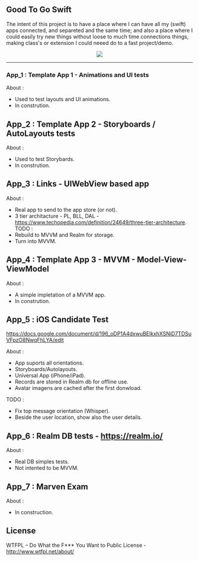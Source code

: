 Good To Go Swift
-----

The intent of this project is to have a place where I can have all my (swift) apps connected, and separeted and the same time; and also a place where I could easily try new things without loose to much time connections things, making class's or extension I could neeed do to a fast project/demo. 

<p align="center">
<img src="https://github.com/ricardopsantos/GoodToGo_Swift/blob/master/G2GLogo.png">
</p>

-----

### App_1 : Template App 1 - Animations and UI tests
About :
- Used to test layouts and UI animations.
- In constrution.

## App_2 : Template App 2 - Storyboards / AutoLayouts tests
About :
- Used to test Storybards.
- In constrution.

## App_3 : Links - UIWebView based app
About :
- Real app to send to the app store (or not).
- 3 tier architacture - PL, BLL, DAL - https://www.techopedia.com/definition/24649/three-tier-architecture.
TODO :
- Rebuild to MVVM and Realm for storage.
- Turn into MVVM.

## App_4 : Template App 3 - MVVM - Model-View-ViewModel
About :
- A simple impletation of a MVVM app.
- In constrution.

## App_5 : iOS Candidate Test
https://docs.google.com/document/d/196_oDP1A4dxwuBElkxhXSNiD7TDSuVFpzO8NwqFhLYA/edit

About :
- App suports all orientations.
- Storyboards/Autolayouts.
- Universal App (iPhone/iPad).
- Records are stored in Realm db for offline use.
- Avatar imagens are cached after the first donwload.

TODO :
- Fix top message orientation (Whisper).
- Beside the user location, show also the user details.

## App_6 : Realm DB tests - https://realm.io/
About :
- Real DB simples tests.
- Not intented to be MVVM.

## App_7 : Marven Exam
About :
- In construction.

## License

WTFPL – Do What the F*** You Want to Public License - http://www.wtfpl.net/about/
